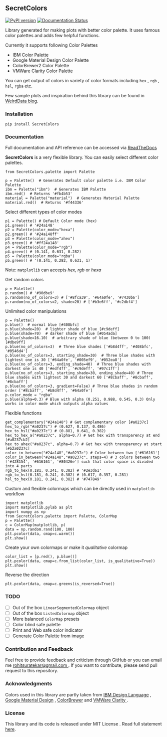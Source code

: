 ## SecretColors

[![PyPI version](https://badge.fury.io/py/SecretColors.svg)](https://badge.fury.io/py/SecretColors) [![Documentation Status](https://readthedocs.org/projects/secretcolors/badge/?version=latest)](https://secretcolors.readthedocs.io/en/latest/?badge=latest) 



Library generated for making plots with better color palette. It uses  famous color palettes and adds few helpful functions.   

Currently it supports following Color Palettes

- IBM Color Palette
- Google Material Design Color Palette
- ColorBrewer2 Color Palette
- VMWare Clarity Color Palette 

You can get output of colors in variety of color formats including `hex` , `rgb` , `hsl`, `rgba` etc. 

Few sample plots and inspiration behind this library can be found in [WeirdData blog](https://weirddata.github.io/2019/06/11/secret-colors-2.html). 

### Installation 


    pip install SecretColors


### Documentation

Full documentation and API reference can be accessed via [ReadTheDocs](https://secretcolors.readthedocs.io) 

**SecretColors** is a very flexible library. You can easily select different color palettes.

    from SecretColors.palette import Palette
    
    p = Palette()  # Generates Default color palette i.e. IBM Color Palette
    ibm = Palette("ibm")  # Generates IBM Palette
    ibm.red()  # Returns '#fb4b53'
    material = Palette("material")  # Generates Material Palette
    material.red()  # Returns '#f44336'


Select different types of color modes


    p1 = Palette() # Default Color mode (hex)
    p1.green() # '#24a148'
    p2 = Palette(color_mode="hexa")
    p2.green() # '#24a148ff'
    p3 = Palette(color_mode="ahex")
    p3.green() # '#ff24a148'
    p4 = Palette(color_mode="rgb")
    p4.green() # (0.141, 0.631, 0.282)
    p5 = Palette(color_mode="rgba")
    p5.green() # '(0.141, 0.282, 0.631, 1)'


Note: `matplotlib` can accepts *hex*, *rgb* or *hexa* 

Get random colors

    p = Palette()
    p.random() # '#90dbe9'
    p.random(no_of_colors=3) # ['#8fca39', '#64a0fe', '#7430b6']
    p.random(no_of_colors=2, shade=20) # ['#b3e6ff', '#c2dbf4']


Unlimited color manipulations


    p = Palette()
    p.blue()  # normal blue [#408bfc]
    p.blue(shade=20)  # lighter shade of blue [#c9deff]
    p.blue(shade=70)  # darker shade of blue [#054ada]
    p.blue(shade=16.10)  # arbitrary shade of blue (between 0 to 100) [#dbe9ff]
    p.blue(no_of_colors=3)  # Three blue shades ['#b8d4ff', '#408bfc', '#0546d4']
    p.blue(no_of_colors=3, starting_shade=30)  # Three blue shades with lightest one is 30 ['#64a0fe', '#005ef9', '#052ea8']
    p.blue(no_of_colors=3, ending_shade=40)  # Three blue shades with darkest one is 40 ['#edf4ff', '#c9deff', '#97c1ff']
    p.blue(no_of_colors=3, starting_shade=30, ending_shade=40) # Three blue shades with lightest 30 and darkest 60 ['#8cbaff', '#8cbaff', '#8cbaff']
    p.blue(no_of_colors=3, gradient=False) # Three blue shades in random order ['#8cbaff', '#b8d4ff', '#64a0fe']
    p.color_mode = "rgba"
    p.blue(alpha=0.3) # Blue with alpha (0.251, 0.988, 0.545, 0.3) Only works in color mode which outputs alpha values


Flexible functions


    get_complementary("#24a148") # Get complementary color [#a0237c]
    hex_to_rgb("#a0237c") # (0.627, 0.137, 0.486)
    hex_to_hsl("#a0237c") # (0.881, 0.641, 0.382)
    hex_to_hex_a("#a0237c", alpha=0.7) # Get hex with transparency at end [#a0237cb2]
    hex_to_ahex("#a0237c", alpha=0.7) # Get hex with transparency at start [#b2a0237c]
    color_in_between("#24a148","#a0237c") # Color between two ['#616161']
    color_in_between("#24a148","#a0237c", steps=4) # 3 colors between two ['#428154', '#616161', '#80426e'] such that color space is divided into 4 parts
    rgb_to_hex(0.181, 0.241, 0.382) # '#2e3d61'
    rgb_to_hsl(0.181, 0.241, 0.382) # (0.617, 0.357, 0.281)
    hsl_to_hex(0.181, 0.241, 0.382) # '#747849'


Custom and flexible colormaps which can be directly used in `matplotlib` workflow 


    import matplotlib
    import matplotlib.pylab as plt
    import numpy as np
    from SecretColors.palette import Palette, ColorMap
    p = Palette()
    c = ColorMap(matplotlib, p)
    data = np.random.rand(100, 100)
    plt.pcolor(data, cmap=c.warm())
    plt.show()


Create your own colormaps or make it *qualitative* colormap


    color_list = [p.red(), p.blue()]
    plt.pcolor(data, cmap=c.from_list(color_list, is_qualitative=True))
    plt.show()


Reverse the direction 


    plt.pcolor(data, cmap=c.greens(is_reversed=True))




### TODO

- [ ] Out of the box `LinearSegmentedColormap` object 
- [ ] Out of the box `ListedColormap` object 
- [ ] More balanced `ColorMap` presets 
- [ ] Color blind safe palette
- [ ] Print and Web safe color indicator 
- [ ] Generate Color Palette from image

### Contribution and Feedback

Feel free to provide feedback and criticism through GitHub or you can email me [rohitsuratekar@gmail.com ](mailto:rohitsuratekar@gmail.com). If you want to contribute, please send pull request to this repository. 

### Acknowledgments

Colors used in this library are partly taken from [IBM Design Language](https://www.ibm.com/design/language/resources/color-library/) , [Google 
Material Design](https://material.io/design/color/the-color-system.html) , [ColorBrewer](http://colorbrewer2.org/) and [VMWare Clarity ](https://vmware.github.io/clarity/documentation/v0.13/color). 

### License 

This library and its code is released under MIT License . Read full statement [here](https://github.com/secretBiology/SecretColors/blob/master/LICENSE). 
